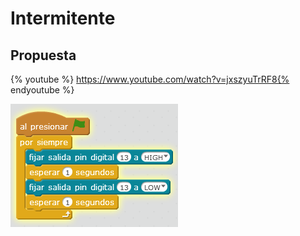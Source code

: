 
# Intermitente

## Propuesta

{% youtube %} https://www.youtube.com/watch?v=jxszyuTrRF8{% endyoutube %}




<img src="img/ledintermitente.png" width="268" height="197" />





